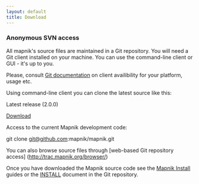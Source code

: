```yaml
---
layout: default
title: Download
---
```



### Anonymous SVN access

All mapnik's source files are maintained in a Git  repository.
You will need a Git client installed on your machine.
You can use the command-line client or GUI - it's up to you.

Please, consult [Git documentation](http://git-scm.com/documentation) on client availibility for your platform, usage etc.

Using command-line client you can clone the latest source like this:


Latest release (2.0.0)

<a href="https://github.com/mapnik/mapnik/tarball/release-2.0.0">Download</a>

Access to the current Mapnik development code:

git clone git@github.com:mapnik/mapnik.git

You can also browse source files through [web-based Git repository access] (http://trac.mapnik.org/browser/)

Once you have downloaded the Mapnik source code see the [Mapnik Install](http://trac.mapnik.org/wiki/MapnikInstallation) guides or the [INSTALL](https://github.com/mapnik/mapnik/blob/master/INSTALL.md) document in the Git repository.
